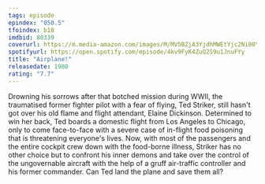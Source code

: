 ```yaml
---
tags: episode
epindex: "050.5"
tfoindex: b10
imdbid: 80339
coverurl: https://m.media-amazon.com/images/M/MV5BZjA3YjdhMWEtYjc2Ni00YzVlLWI0MTUtMGZmNTJjNmU0Yzk2XkEyXkFqcGdeQXVyNzkwMjQ5NzM@._V1_SX202_CR0,0,202,300_.jpg
spotifyurl: https://open.spotify.com/episode/4kv9FyK4ZuQ2S9u1JnuFYy
title: "Airplane!"
releasedate: 1980
rating: "7.7"
---
```


Drowning his sorrows after that botched mission during WWII, the traumatised former fighter pilot with a fear of flying, Ted Striker, still hasn't got over his old flame and flight attendant, Elaine Dickinson. Determined to win her back, Ted boards a domestic flight from Los Angeles to Chicago, only to come face-to-face with a severe case of in-flight food poisoning that is threatening everyone's lives. Now, with most of the passengers and the entire cockpit crew down with the food-borne illness, Striker has no other choice but to confront his inner demons and take over the control of the ungovernable aircraft with the help of a gruff air-traffic controller and his former commander. Can Ted land the plane and save them all?